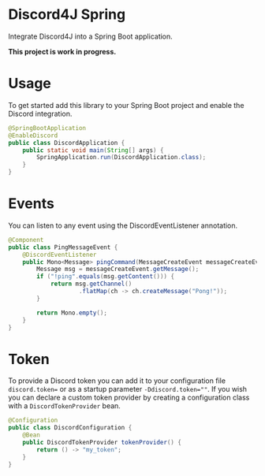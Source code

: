 # Discord4J Spring
Integrate Discord4J into a Spring Boot application.

**This project is work in progress.**

# Usage
To get started add this library to your Spring Boot project and enable the Discord integration.

```java
@SpringBootApplication
@EnableDiscord
public class DiscordApplication {
    public static void main(String[] args) {
        SpringApplication.run(DiscordApplication.class);
    }
}
```

# Events
You can listen to any event using the DiscordEventListener annotation.

```java
@Component
public class PingMessageEvent {
    @DiscordEventListener
    public Mono<Message> pingCommand(MessageCreateEvent messageCreateEvent) {
        Message msg = messageCreateEvent.getMessage();
        if ("!ping".equals(msg.getContent())) {
            return msg.getChannel()
                    .flatMap(ch -> ch.createMessage("Pong!"));
        }

        return Mono.empty();
    }
}
```

# Token

To provide a Discord token you can add it to your configuration file ``discord.token=`` or as a startup parameter ``-Ddiscord.token=""``. If you wish you can declare a custom token provider by creating a configuration class with a ``DiscordTokenProvider`` bean.

```java
@Configuration
public class DiscordConfiguration {
    @Bean
    public DiscordTokenProvider tokenProvider() {
        return () -> "my_token";
    }
}
```

